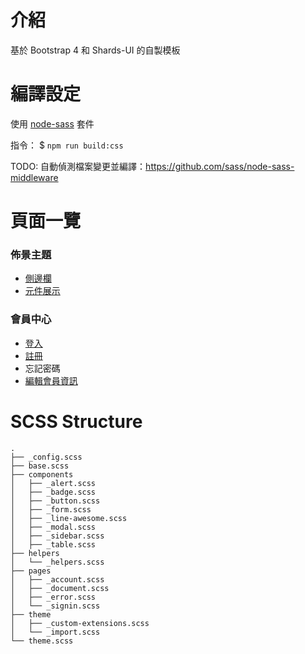 # 介紹
基於 Bootstrap 4 和 Shards-UI 的自製模板

# 編譯設定
使用 [node-sass](https://github.com/sass/node-sass) 套件

指令： $ `npm run build:css`

TODO: 自動偵測檔案變更並編譯：https://github.com/sass/node-sass-middleware

# 頁面一覽
### 佈景主題
- [側邊欄](sidebar1.html)
- [元件展示](theme.html)

### 會員中心
- [登入](signin.html)
- [註冊](signup.html)
- 忘記密碼
- [編輯會員資訊](edit-account.html)

# SCSS Structure
```
.
├── _config.scss
├── base.scss
├── components
│   ├── _alert.scss
│   ├── _badge.scss
│   ├── _button.scss
│   ├── _form.scss
│   ├── _line-awesome.scss
│   ├── _modal.scss
│   ├── _sidebar.scss
│   ├── _table.scss
├── helpers
│   └── _helpers.scss
├── pages
│   ├── _account.scss
│   ├── _document.scss
│   ├── _error.scss
│   └── _signin.scss
├── theme
│   ├── _custom-extensions.scss
│   └── _import.scss
└── theme.scss
```
